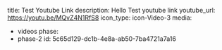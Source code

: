 title: Test Youtube Link
description: Hello Test youtube link
youtube_url: https://youtu.be/MQvZ4N1RfS8
icon_type: icon-Video-3
media:
  - videos
phase:
  - phase-2
id: 5c65d129-dc1b-4e8a-ab50-7ba4721a7a16
